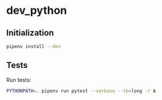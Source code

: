# dev_python

## Initialization
```bash
pipenv install --dev
```

## Tests
Run tests:
```bash
PYTHONPATH=. pipenv run pytest --verbose --tb=long -r A
```
